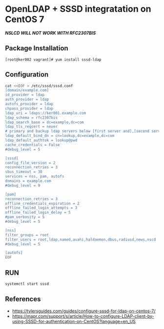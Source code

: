 # OpenLDAP + SSSD integratation on CentOS 7
***NSLCD WILL NOT WORK WITH RFC2307BIS***

## Package Installation
```
[root@ker002 vagrant]# yum install sssd-ldap
```

## Configuration

```bash
cat <<EOF > /etc/sssd/sssd.conf
[domain/example.com]
id_provider = ldap
auth_provider = ldap
autofs_provider = ldap
chpass_provider = ldap
ldap_uri = ldaps://ker001.example.com
ldap_schema = rfc2307bis
ldap_search_base = dc=example,dc=com
ldap_tls_reqcert = never
# primary and backup ldap servers below [first server and],[second server]
ldap_default_bind_dn = cn=lookup,dc=example,dc=com
ldap_default_authtok = lookup@pwd
cache_credentials = False
#debug_level = 5

[sssd]
config_file_version = 2
reconnection_retries = 3
sbus_timeout = 30
services = nss, pam, autofs
domains = example.com
#debug_level = 9

[pam]
reconnection_retries = 3
offline_credentials_expiration = 2
offline_failed_login_attempts = 3
offline_failed_login_delay = 5
#pam_verbosity = 5
#debug_level = 5

[nss]
filter_groups = root
filter_users = root,ldap,named,avahi,haldaemon,dbus,radiusd,news,nscd
#debug_level = 5

[autofs]
EOF
```

## RUN
```bash
systemctl start sssd
```

## References
* <https://tylersguides.com/guides/configure-sssd-for-ldap-on-centos-7/>
* <https://mapr.com/support/s/article/How-to-configure-LDAP-client-by-using-SSSD-for-authentication-on-CentOS?language=en_US>

